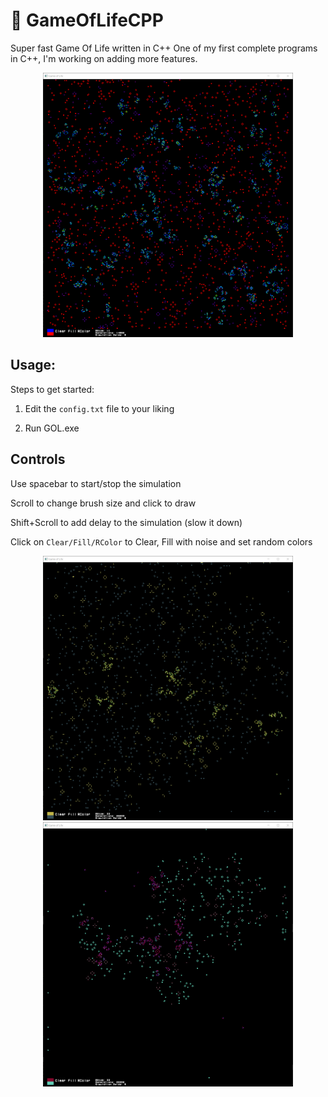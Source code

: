 # 🦠 GameOfLifeCPP
Super fast Game Of Life written in C++
One of my first complete programs in C++, I'm working on adding more features.

<div align="center">
    <img src="/screenshots/s3.png" width="400px"</img> 
</div>

## Usage:

Steps to get started:
1. Edit the `config.txt` file to your liking

2. Run GOL.exe

## Controls

Use spacebar to start/stop the simulation

Scroll to change brush size and click to draw

Shift+Scroll to add delay to the simulation (slow it down)

Click on `Clear/Fill/RColor` to Clear, Fill with noise and set random colors

<div align="center">
    <img src="/screenshots/s2.png" width="400px"</img> 
</div>

<div align="center">
    <img src="/screenshots/s1.png" width="400px"</img> 
</div>
